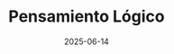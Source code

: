 ---
title: "Pensamiento Lógico"
image: "/images/Certificados/Pensamiento_Logico.png"
link: "https://platzi.com/p/EloyChavezDev/curso/12116-course/diploma/detalle/"
tags: ["Platzi", "Pensamiento", "Logica"]
date: 2025-06-14
---